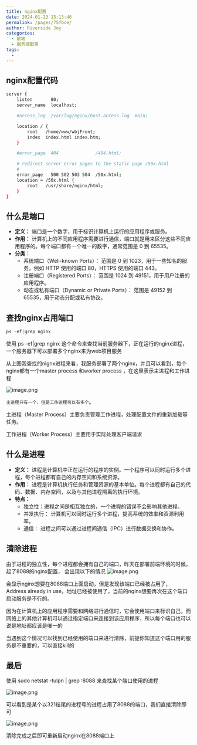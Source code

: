 ```yaml
---
title: nginx配置
date: 2024-01-23 15:13:46
permalink: /pages/75fbce/
author: Riverside Joy
categories:
  - 前端
  - 服务端配置
tags:
  - 
---
```

## nginx配置代码

```sh
server {
    listen       80;
    server_name  localhost;

    #access_log  /var/log/nginx/host.access.log  main;

    location / {
        root   /home/www/wbjFront;
        index  index.html index.htm;
    }

    #error_page  404              /404.html;

    # redirect server error pages to the static page /50x.html
    #
    error_page   500 502 503 504  /50x.html;
    location = /50x.html {
        root   /usr/share/nginx/html;
    }
}
```

## 什么是端口

- **定义：** 端口是一个数字，用于标识计算机上运行的应用程序或服务。
- **作用：** 计算机上的不同应用程序需要进行通信，端口就是用来区分这些不同应用程序的。每个端口都有一个唯一的数字，通常范围是 0 到 65535。
- **分类：**
  - 系统端口（Well-known Ports）： 范围是 0 到 1023，用于一些知名的服务，例如 HTTP 使用的端口 80，HTTPS 使用的端口 443。
  - 注册端口（Registered Ports）： 范围是 1024 到 49151，用于用户注册的应用程序。
  - 动态或私有端口（Dynamic or Private Ports）： 范围是 49152 到 65535，用于动态分配或私有协议。

## 查找nginx占用端口

```js
ps -ef|grep nginx
```

使用 ps -ef|grep nginx 这个命令来查找当前服务器下，正在运行的nginx进程，一个服务器下可以部署多个nginx来为web项目服务

从上图我查找的nignx进程来看，我服务部署了两个nginx，并且可以看到，每个nginx都有一个master process 和worker process ，在这里表示主进程和工作进程

![image.png](https://cdn.jsdelivr.net/gh/MaiRen1997/mdPic/vueImg/202401231529443.webp)

`主进程只有一个，但是工作进程可以有多个`。

主进程（Master Process）主要负责管理工作进程，处理配置文件的重新加载等任务。

工作进程（Worker Process）主要用于实际处理客户端请求

## 什么是进程

- **定义：** 进程是计算机中正在运行的程序的实例。一个程序可以同时运行多个进程，每个进程都有自己的内存空间和系统资源。
- **作用：** 进程是计算机执行任务和管理资源的基本单位。每个进程都有自己的代码、数据、内存空间，以及与其他进程隔离的执行环境。
- **特点：**
  - 独立性：进程之间是相互独立的，一个进程的错误不会影响其他进程。
  - 并发执行： 计算机可以同时运行多个进程，提高系统的效率和资源利用率。
  - 通信： 进程之间可以通过进程间通信（IPC）进行数据交换和协作。

## 清除进程

由于进程的独立性，每个进程都会拥有自己的端口，昨天在部署前端环境的时候，起了8088的nginx配置， 会出现以下的情况 ![image.png](https://cdn.jsdelivr.net/gh/MaiRen1997/mdPic/vueImg/202401231554587.webp)

会显示nginx想要在8088端口上面启动，但是发现该端口已经被占用了， Address already in use，地址已经被使用了，当前的nginx想要再次在这个端口启动服务是不行的。

因为在计算机上的应用程序需要和网络进行通信时，它会使用端口来标识自己，而网络上的其他计算机可以通过指定端口来连接到该应用程序，所以每个端口也可以说是地址都应该是唯一的

当遇到这个情况可以找到已经使用的端口来进行清除，前提你知道这个端口用的服务是不重要的，可以直接kill的

## 最后

使用 sudo netstat -tulpn | grep :8088 来查找某个端口使用的进程

![image.png](https://cdn.jsdelivr.net/gh/MaiRen1997/mdPic/vueImg/202401231554583.webp)

可以看到是某个以321结尾的进程号的进程占用了8088的端口，我们直接清除即可

![image.png](https://cdn.jsdelivr.net/gh/MaiRen1997/mdPic/vueImg/202401231529415.webp)

清除完成之后即可重新启动nginx在8088端口上